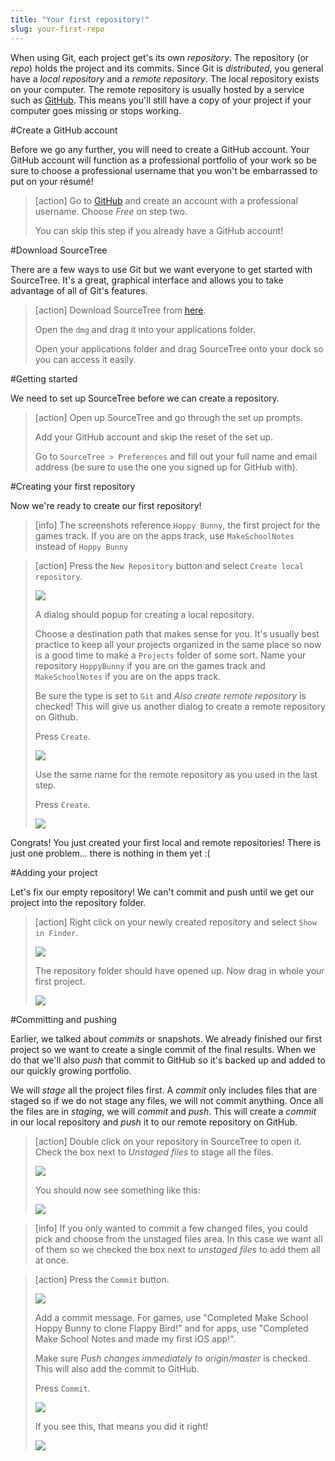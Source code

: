 ```yaml
---
title: "Your first repository!"
slug: your-first-repo
---
```


When using Git, each project get's its own *repository*. The repository (or *repo*) holds the project and its commits. Since Git is *distributed*, you general have a *local repository* and a *remote repository*. The local repository exists on your computer. The remote repository is usually hosted by a service such as [GitHub](https://www.github.com/). This means you'll still have a copy of your project if your computer goes missing or stops working.

#Create a GitHub account

Before we go any further, you will need to create a GitHub account. Your GitHub account will function as a professional portfolio of your work so be sure to choose a professional username that you won't be embarrassed to put on your résumé!

> [action]
> Go to [GitHub](https://github.com/join) and create an account with a professional username. Choose *Free* on step two.
>
> You can skip this step if you already have a GitHub account!

#Download SourceTree

There are a few ways to use Git but we want everyone to get started with SourceTree. It's a great, graphical interface and allows you to take advantage of all of Git's features.

> [action]
> Download SourceTree from [here](https://www.sourcetreeapp.com/).
>
> Open the `dmg` and drag it into your applications folder.
>
> Open your applications folder and drag SourceTree onto your dock so you can access it easily.

#Getting started

We need to set up SourceTree before we can create a repository.

> [action]
> Open up SourceTree and go through the set up prompts.
>
> Add your GitHub account and skip the reset of the set up.
>
> Go to `SourceTree > Preferences` and fill out your full name and email address (be sure to use the one you signed up for GitHub with).

#Creating your first repository

Now we're ready to create our first repository!

> [info]
> The screenshots reference `Hoppy Bunny`, the first project for the games track. If you are on the apps track, use `MakeSchoolNotes` instead of `Hoppy Bunny`

> [action]
> Press the `New Repository` button and select `Create local repository`.
>
> ![](./create-repo.png)
>
> A dialog should popup for creating a local repository.
>
> Choose a destination path that makes sense for you. It's usually best practice to keep all your projects organized in the same place so now is a good time to make a `Projects` folder of some sort. Name your repository `HoppyBunny` if you are on the games track and `MakeSchoolNotes` if you are on the apps track.
>
> Be sure the type is set to `Git` and *Also create remote repository* is checked! This will give us another dialog to create a remote repository on Github.
>
> Press `Create`.
>
> ![](./repo-settings.png)
>
> Use the same name for the remote repository as you used in the last step.
>
> Press `Create`.
>
> ![](./remote-repo.png)

Congrats! You just created your first local and remote repositories! There is just one problem... there is nothing in them yet :(

#Adding your project

Let's fix our empty repository! We can't commit and push until we get our project into the repository folder.

> [action]
> Right click on your newly created repository and select `Show in Finder`.
>
> ![](./open-repo.png)
>
> The repository folder should have opened up. Now drag in whole your first project.
>
> ![](./add-project.png)

#Committing and pushing

Earlier, we talked about *commits* or snapshots. We already finished our first project so we want to create a single commit of the final results. When we do that we'll also *push* that commit to GitHub so it's backed up and added to our quickly growing portfolio.

We will *stage* all the project files first. A *commit* only includes files that are staged so if we do not stage any files, we will not commit anything. Once all the files are in *staging*, we will *commit* and *push*. This will create a *commit* in our local repository and *push* it to our remote repository on GitHub.

> [action]
> Double click on your repository in SourceTree to open it. Check the box next to *Unstaged files* to stage all the files.
>
> ![](./repo-before-stage.png)
>
> You should now see something like this:
>
> ![](./staged.png)

> [info]
> If you only wanted to commit a few changed files, you could pick and choose from the unstaged files area. In this case we want all of them so we checked the box next to *unstaged files* to add them all at once.

> [action]
> Press the `Commit` button.
>
> ![](./start-commit.png)
>
> Add a commit message. For games, use "Completed Make School Hoppy Bunny to clone Flappy Bird!" and for apps, use "Completed Make School Notes and made my first iOS app!".
>
> Make sure *Push changes immediately to origin/master* is checked. This will also add the commit to GitHub.
>
> Press `Commit`.
>
> ![](./commit-message.png)
>
> If you see this, that means you did it right!
>
> ![](./success.png)
